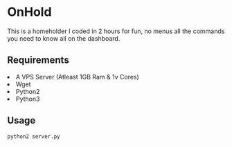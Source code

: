 # OnHold
This is a homeholder I coded in 2 hours for fun, no menus all the commands you need to know all on the dashboard.

<div>
  <h2>Requirements</h2><lu>
  <li>A VPS Server (Atleast 1GB Ram & 1v Cores)
  <li>Wget
  <li>Python2
  <li>Python3
    </lu>

<div>
  <h2>Usage</h2>
  <pre><code>python2 server.py</pre></code>
  </div>
